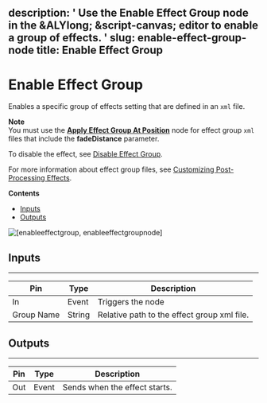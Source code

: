 description: ' Use the Enable Effect Group node in the &ALYlong; &script-canvas; editor
  to enable a group of effects. '
slug: enable-effect-group-node
title: Enable Effect Group
---
# Enable Effect Group<a name="enable-effect-group-node"></a>

Enables a specific group of effects setting that are defined in an `xml` file\. 

**Note**  
You must use the **[Apply Effect Group At Position](apply-effect-group-at-position-node.md)** node for effect group `xml` files that include the **fadeDistance** parameter\. 

To disable the effect, see [Disable Effect Group](disable-effect-group-node.md)\.

For more information about effect group files, see [Customizing Post\-Processing Effects](effect-groups-customizing-intro.md)\.

**Contents**
+ [Inputs](#enable-effect-group-node-input)
+ [Outputs](#enable-effect-group-node-output)

![\[enableeffectgroup, enableeffectgroupnode\]](/images/userguide/scripting/script-canvas/scriptcanvasnodes/script-canvas-enable-effect-group-node.png)

## Inputs<a name="enable-effect-group-node-input"></a>


****  

| Pin | Type | Description | 
| --- | --- | --- | 
| In | Event | Triggers the node | 
| Group Name | String | Relative path to the effect group xml file\. | 

## Outputs<a name="enable-effect-group-node-output"></a>


****  

| Pin | Type | Description | 
| --- | --- | --- | 
| Out | Event | Sends when the effect starts\. | 